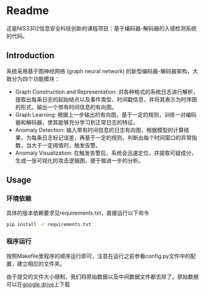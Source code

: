 # Readme

这是NIS3302信息安全科技创新的课程项目：基于编码器-解码器的入侵检测系统的代码。

## Introduction

系统采用基于图神经网络 (graph neural network) 的新型编码器-解码器架构，大致分为四个功能模块：

- Graph Construction and Representation: 对各种格式的系统日志进行解析，提取出每条日志的起始结点以及事件类型、时间戳信息，并将其表示为时序图的形式，输出一个带有时间信息的有向图。
- Graph Learning: 根据上一步输出的有向图，基于一定的规则，训练一对编码器和解码器，使其能够充分学习到正常日志的特征。
- Anomaly Detection: 输入带有时间信息的日志有向图，根据模型的计算结果，为每条日志标记误差，再基于一定的规则，判断出每个时间窗口的异常指数，当大于一定阈值时，触发告警。
- Anomaly Visualization: 在触发告警后，系统会迅速定位，并提取可疑成分，生成一张可视化的攻击逻辑图，便于做进一步的分析。



## Usage

### 环境依赖

具体的版本依赖要求见requirements.txt，直接运行以下命令

```bash
pip install -r requirements.txt
```

### 程序运行

按照Makefile里程序的顺序运行即可，注意在运行之前参看config.py文件中的配置，建立相应的文件夹。

由于提交的文件大小限制，我们将原始数据以及中间数据文件都去除了。原始数据可以在[google drive](https://drive.google.com/drive/folders/1QlbUFWAGq3Hpl8wVdzOdIoZLFxkII4EK)上下载

